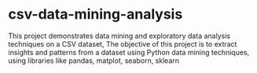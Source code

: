 # csv-data-mining-analysis
This project demonstrates data mining and exploratory data analysis techniques on a CSV dataset, The objective of this project is to extract insights and patterns from a dataset using Python data mining techniques, using libraries like pandas, matplot, seaborn, sklearn
